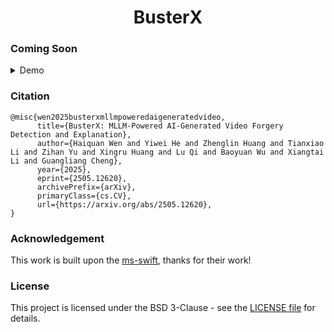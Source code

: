 <div align="center">
<h1> BusterX </h1>
</div>

### Coming Soon

<details>
  <summary>Demo</summary>

https://github.com/user-attachments/assets/2baf8c16-7c08-4b18-8bc3-cfa991f33b5c
</details>

### Citation 

```
@misc{wen2025busterxmllmpoweredaigeneratedvideo,
      title={BusterX: MLLM-Powered AI-Generated Video Forgery Detection and Explanation}, 
      author={Haiquan Wen and Yiwei He and Zhenglin Huang and Tianxiao Li and Zihan Yu and Xingru Huang and Lu Qi and Baoyuan Wu and Xiangtai Li and Guangliang Cheng},
      year={2025},
      eprint={2505.12620},
      archivePrefix={arXiv},
      primaryClass={cs.CV},
      url={https://arxiv.org/abs/2505.12620}, 
}
```

### Acknowledgement
This work is built upon the [ms-swift](https://github.com/modelscope/ms-swift), thanks for their work!

### License
This project is licensed under the BSD 3-Clause - see the [LICENSE file](https://github.com/l8cv/BusterX/blob/main/LICENSE) for details.
